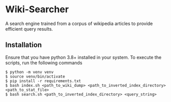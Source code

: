 # Wiki-Searcher

A search engine trained from a corpus of wikipedia articles to provide efficient query results.

## Installation

Ensure that you have python 3.8+ installed in your system. To execute the scripts, run the following
commands

```shell
$ python -m venv venv
$ source venv/bin/activate
$ pip install -r requirements.txt
$ bash index.sh <path_to_wiki_dump> <path_to_inverted_index_directory> <path_to_stat_file>
$ bash search.sh <path_to_inverted_index_directory> <query_string>
```

[comment]: <> (***Anykind of spacing in these***)

[comment]: <> (```angular2html)

[comment]: <> (Title)

[comment]: <> (<page>)

[comment]: <> (    <title></title>)

[comment]: <> (</page>)

[comment]: <> (```)

[comment]: <> (```angular2html)

[comment]: <> (Infobox)

[comment]: <> ({{Infobox)

[comment]: <> (```)

[comment]: <> (```angular2html)

[comment]: <> (References)

[comment]: <> (==References==)

[comment]: <> (== References ==)

[comment]: <> (```)

[comment]: <> (```angular2html)

[comment]: <> (Category)

[comment]: <> ([[Category)

[comment]: <> (```)

[comment]: <> (```angular2html)

[comment]: <> (Links)

[comment]: <> (== External links ==)

[comment]: <> (== links == )

```